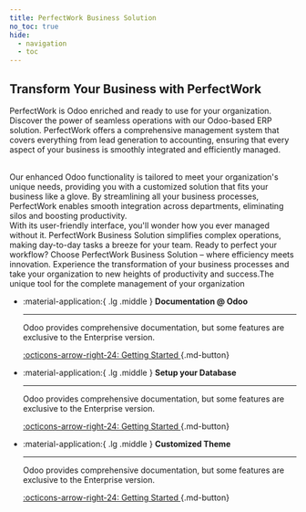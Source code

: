 ```yaml
---
title: PerfectWork Business Solution
no_toc: true
hide:
  - navigation
  - toc
---
```


## Transform Your Business with PerfectWork

PerfectWork is Odoo enriched and ready to use for your organization. Discover the power of seamless operations with our Odoo-based ERP solution. PerfectWork offers a comprehensive management system that covers everything from lead generation to accounting, ensuring that every aspect of your business is smoothly integrated and efficiently managed.

<br/>
Our enhanced Odoo functionality is tailored to meet your organization's unique needs, providing you with a customized solution that fits your business like a glove. By streamlining all your business processes, PerfectWork enables smooth integration across departments, eliminating silos and boosting productivity.

<br/>
With its user-friendly interface, you'll wonder how you ever managed without it. PerfectWork Business Solution simplifies complex operations, making day-to-day tasks a breeze for your team.
Ready to perfect your workflow? Choose PerfectWork Business Solution – where efficiency meets innovation. Experience the transformation of your business processes and take your organization to new heights of productivity and success.The unique tool for the complete management of your organization

<br/>

<div class="grid cards" markdown>

-   :material-application:{ .lg .middle } __Documentation @ Odoo__

    ---

    Odoo provides comprehensive documentation, but some features are exclusive to the Enterprise version.

    [:octicons-arrow-right-24: Getting Started ](https://www.odoo.com/documentation/16.0/applications/essentials/activities.html#){.md-button}


-   :material-application:{ .lg .middle } __Setup your Database__

    ---

    Odoo provides comprehensive documentation, but some features are exclusive to the Enterprise version.

    [:octicons-arrow-right-24: Getting Started ](#){.md-button}



-   :material-application:{ .lg .middle } __Customized Theme__

    ---

    Odoo provides comprehensive documentation, but some features are exclusive to the Enterprise version.

    [:octicons-arrow-right-24: Getting Started ](#){.md-button}


</div>